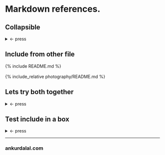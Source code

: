 # Markdown references.

## Collapsible

<details>
<summary> <- press </summary>
<!-- Necessary empty line -->

  <!-- [photography test](photography/docs/index.md) -->

</details>

## Include from other file
<!-- jekyll specific -->
{% include README.md %}
<br>
<br>
{% include_relative photography/README.md %}

## Lets try both together

<details>
<summary> <- press </summary>
<!-- Necessary empty line -->

  {% include_relative photography/README.md %}

</details>

## Test include in a box

<details>
<summary> <- press </summary>
<!-- Necessary empty line -->

```
  {% include_relative photography/README.md %}
```

</details>

---
### ankurdalal.com